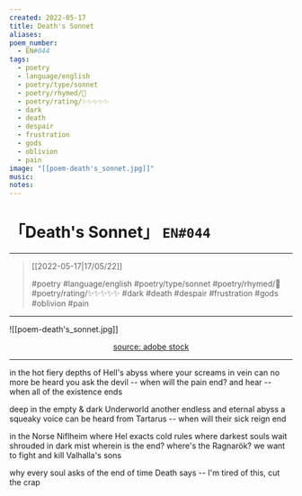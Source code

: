 ```yaml
---
created: 2022-05-17
title: Death's Sonnet
aliases:
poem_number:
  - EN#044
tags:
  - poetry
  - language/english
  - poetry/type/sonnet
  - poetry/rhymed/🔴
  - poetry/rating/✨✨✨✨✨
  - dark
  - death
  - despair
  - frustration
  - gods
  - oblivion
  - pain
image: "[[poem-death's_sonnet.jpg]]"
music:
notes:
---
```

# 「Death's Sonnet」 `EN#044`

---

> [[2022-05-17|17/05/22]]
> 
> #poetry 
> #language/english 
> #poetry/type/sonnet 
> #poetry/rhymed/🔴 
> #poetry/rating/✨✨✨✨✨ 
> #dark #death #despair #frustration #gods #oblivion #pain 

---

![[poem-death's_sonnet.jpg]]

<center class="img_caption"><a href="https://stock.adobe.com/pl/images/dark-faces-of-corpses-the-screaming-black-and-white-background-illustration-in-horror-fantasy-genre-coal-and-noise-effect-gloomy-characters-from-nightmares/318414087" class="source-link">source: adobe stock</a></center>

----

in the hot fiery depths of Hell's abyss
where your screams in vein can no more be heard 
you ask the devil -- when will the pain end?
and hear -- when all of the existence ends

deep in the empty & dark Underworld
another endless and eternal abyss
a squeaky voice can be heard
from Tartarus -- when will their sick reign end

in the Norse Niflheim where Hel exacts cold rules
where darkest souls wait shrouded in dark mist
wherein is the end? where's the Ragnarök?
we want to fight and kill Valhalla's sons

   why every soul asks of the end of time
   Death says -- I'm tired of this, cut the crap